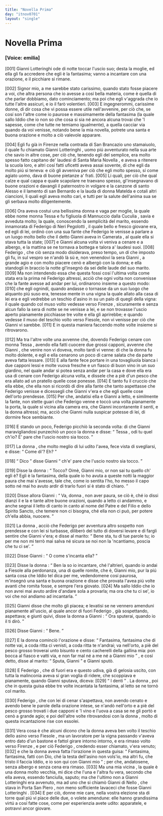 ```yaml
---
title: "Novella Prima"
day: "itnov0701"
layout: "single"
---
```

<div id="nov0701" type="novella" who="emilia">
 <h1>
  Novella Prima
 </h1>
 <p>
  <h3>
   [Voice: emilia]
  </h3>
 </p>
 <argument>
  <p>
   <a name="p07010001">
    [001]
   </a>
   <name persref="giannilotteringhi" type="person">
    Gianni Lotteringhi
   </name>
   ode di notte toccar l'uscio suo; desta la moglie, ed ella gli fa accredere che egli &egrave; la fantasima; vanno a incantare con una orazione, e il picchiare si rimane.
  </p>
 </argument>
 <div3 type="commentary" who="emilia">
  <p>
   <a name="p07010002">
    [002]
   </a>
   Signor mio, a me sarebbe stato carissimo, quando stato fosse piacere a voi, che altra persona che io avesse a cos&iacute; bella materia, come &egrave; quella di che parlar dobbiamo, dato cominciamento; ma poi che egli v'aggrada che io tutte l'altre assicuri, e io il far&ograve; volentieri.
   <a name="p07010003">
    [003]
   </a>
   E ingegnerommi, carissime donne, di dir cosa che vi possa essere utile nell'avvenire, per ci&ograve; che, se cos&iacute; son l'altre come io paurose e massimamente della fantasima (la quale sallo Iddio che io non so che cosa si sia n&eacute; ancora alcuna trovai che 'l sapesse, come che tutte ne temiamo igualmente), a quella cacciar via quando da voi venisse, notando bene la mia novella, potrete una santa e buona orazione e molto a ci&ograve; valevole apparare.
  </p>
 </div3>
 <p>
  <a name="p07010004">
   [004]
  </a>
  Egli fu gi&agrave; in
  <name placeref="firenze" type="place">
   Firenze
  </name>
  nella
  <name placeref="contradabrancazio" type="place">
   contrada di San Brancazio
  </name>
  uno stamaiuolo, il quale fu chiamato
  <name persref="giannilotteringhi" type="person">
   Gianni Lotteringhi
  </name>
  , uomo pi&uacute; avventurato nella sua arte che savio in altre cose, per ci&ograve; che, tenendo egli del semplice, era molto spesso fatto capitano de' laudesi di
  <name placeref="smnovella" type="place">
   Santa Maria Novella
  </name>
  , e aveva a ritenere la scuola loro, e altri cos&iacute; fatti uficetti aveva assai sovente, di che egli da molto pi&uacute; si teneva: e ci&ograve; gli avveniva per ci&ograve; che egli molto spesso, s&iacute; come agiato uomo, dava di buone pietanze a' frati.
  <a name="p07010005">
   [005]
  </a>
  Li quali, per ci&ograve; che qual calze e qual cappa e quale scapolare ne traevano spesso, gl'insegnavano di buone orazioni e davangli il paternostro in volgare e la canzone di
  <name persref="santoalesso" type="person">
   santo Alesso
  </name>
  e il lamento di
  <name persref="santobernardo" type="person">
   san Bernardo
  </name>
  e la lauda di
  <name persref="mechtildemagdeburg" type="person">
   donna Matelda
  </name>
  e cotali altri ciancioni, li quali egli aveva molto cari, e tutti per la salute dell'anima sua se gli serbava molto diligentemente.
 </p>
 <p>
  <a name="p07010006">
   [006]
  </a>
  Ora aveva costui una bellissima donna e vaga per moglie, la quale ebbe nome
  <name persref="monnatessa" type="person">
   monna Tessa
  </name>
  e fu figliuola di
  <name persref="mannucciocuculia" type="person">
   Mannuccio dalla Cuculia
  </name>
  , savia e avveduta molto; la quale, conoscendo la semplicit&agrave; del marito, essendo innamorata di
  <name persref="federigoneripegolotti" type="person">
   Federigo di Neri Pegolotti
  </name>
  , il quale bello e fresco giovane era, ed egli di lei, ordin&ograve; con una sua fante che
  <name persref="federigoneripegolotti" type="person">
   Federigo
  </name>
  le venisse a parlare a un luogo molto bello che il detto
  <name persref="giannilotteringhi" type="person">
   Gianni
  </name>
  aveva in
  <name placeref="camerata" type="place">
   Camerata
  </name>
  , al quale ella si stava tutta la state;
  <a name="p07010007">
   [007]
  </a>
  e
  <name persref="giannilotteringhi" type="person">
   Gianni
  </name>
  alcuna volta vi veniva a cenare e a albergo, e la mattina se ne tornava a bottega e talora a' laudesi suoi.
  <a name="p07010008">
   [008]
  </a>
  <name persref="federigoneripegolotti" type="person">
   Federigo
  </name>
  , che ci&ograve; senza modo disiderava, preso tempo, un d&iacute; che imposto gli fu, in sul vespro se n'and&ograve; l&agrave; s&uacute; e, non venendovi la sera
  <name persref="giannilotteringhi" type="person">
   Gianni
  </name>
  , a grande agio e con molto piacere cen&ograve; e alberg&ograve; con la donna; e ella standogli in braccio la notte gl'insegn&ograve; da sei delle laude del suo marito.
  <a name="p07010009">
   [009]
  </a>
  Ma non intendendo essa che questa fossi cos&iacute; l'ultima volta come stata era la prima n&eacute;
  <name persref="federigoneripegolotti" type="person">
   Federigo
  </name>
  altress&iacute;, acci&ograve; che ogni volta non convenisse che la fante avesse ad andar per lui, ordinarono insieme a questo modo:
  <a name="p07010010">
   [010]
  </a>
  che egli ognind&iacute;, quando andasse o tornasse da un suo luogo che alquanto pi&uacute; suso era, tenesse mente in una vigna la quale allato alla casa di lei era e egli vedrebbe un teschio d'asino in su un palo di quegli della vigna: il quale quando col muso volto vedesse verso
  <name placeref="firenze" type="place">
   Firenze
  </name>
  , sicuramente e senza alcun fallo la sera di notte se ne venisse a lei, e se non trovasse l'uscio aperto pianamente picchiasse tre volte e ella gli aprirebbe; e quando vedesse il muso del teschio volto verso Fiesole, non vi venisse per ci&ograve; che
  <name persref="giannilotteringhi" type="person">
   Gianni
  </name>
  vi sarebbe.
  <a name="p07010011">
   [011]
  </a>
  E in questa maniera faccendo molte volte insieme si ritrovarono.
 </p>
 <p>
  <a name="p07010012">
   [012]
  </a>
  Ma tra l'altre volte una avvenne che, dovendo
  <name persref="federigoneripegolotti" type="person">
   Federigo
  </name>
  cenare con
  <name persref="monnatessa" type="person">
   monna Tessa
  </name>
  , avendo ella fatti cuocere due grossi capponi, avvenne che
  <name persref="giannilotteringhi" type="person">
   Gianni
  </name>
  , che venire non vi doveva, molto tardi vi venne: di che la donna fu molto dolente, e egli e ella cenarono un poco di carne salata che da parte aveva fatta lessare.
  <a name="p07010013">
   [013]
  </a>
  E alla fante fece portare in una tovagliuola bianca i due capponi lessi e molte vuova fresche e un fiasco di buon vino in un suo giardino, nel quale andar si potea senza andar per la casa e dove ella era usa di cenare con
  <name persref="federigoneripegolotti" type="person">
   Federigo
  </name>
  alcuna volta, e dissele che a pi&egrave; d'un pesco che era allato ad un pratello quelle cose ponesse.
  <a name="p07010014">
   [014]
  </a>
  E tanto fu il cruccio che ella ebbe, che ella non si ricord&ograve; di dire alla fante che tanto aspettasse che
  <name persref="federigoneripegolotti" type="person">
   Federigo
  </name>
  venisse e dicessegli che
  <name persref="giannilotteringhi" type="person">
   Gianni
  </name>
  v'era e che egli quelle cose dell'orto prendesse.
  <a name="p07010015">
   [015]
  </a>
  Per che, andatisi ella e
  <name persref="giannilotteringhi" type="person">
   Gianni
  </name>
  a letto, e similmente la fante, non stette guari che
  <name persref="federigoneripegolotti" type="person">
   Federigo
  </name>
  venne e tocc&ograve; una volta pianamente la porta, la quale s&iacute; vicina alla camera era, che
  <name persref="giannilotteringhi" type="person">
   Gianni
  </name>
  incontanente il sent&iacute;, e la donna altress&iacute;; ma, acci&ograve; che
  <name persref="giannilotteringhi" type="person">
   Gianni
  </name>
  nulla suspicar potesse di lei, di dormire fece sembiante.
 </p>
 <p>
  <a name="p07010016">
   [016]
  </a>
  E stando un poco,
  <name persref="federigoneripegolotti" type="person">
   Federigo
  </name>
  picchi&ograve; la seconda volta: di che
  <name persref="giannilotteringhi" type="person">
   Gianni
  </name>
  maravigliandosi punzechi&ograve; un poco la donna e disse:
  <q direct="unspecified" who="giannilotteringhi">
   <name persref="monnatessa" type="person">
    Tessa
   </name>
   , odi tu quel ch'io? E' pare che l'uscio nostro sia tocco.
  </q>
 </p>
 <p>
  <a name="p07010017">
   [017]
  </a>
  <name persref="monnatessa" type="person">
   La donna
  </name>
  , che molto meglio di lui udito l'avea, fece vista di svegliarsi, e disse:
  <q direct="unspecified" who="monnatessa">
   Come di'? Eh?
  </q>
 </p>
 <p>
  <a name="p07010018">
   [018]
  </a>
  <q direct="unspecified" who="giannilotteringhi">
   Dico
  </q>
  disse
  <name persref="giannilotteringhi" type="person">
   Gianni
  </name>
  <q direct="unspecified">
   ch'e' pare che l'uscio nostro sia tocco.
  </q>
 </p>
 <p>
  <a name="p07010019">
   [019]
  </a>
  Disse
  <name persref="monnatessa" type="person">
   la donna
  </name>
  :
  <q direct="unspecified" who="monnatessa">
   Tocco? Oim&egrave;,
   <name persref="giannilotteringhi" type="person">
    Gianni
   </name>
   mio, or non sai tu quello ch'
   <name persref="federigoneripegolotti" type="person">
    egli
   </name>
   &egrave;? Egli &egrave; la fantasima, della quale io ho avuta a queste notti la maggior paura che mai s'avesse, tale che, come io sentita l'ho, ho messo il capo sotto n&eacute; mai ho avuto ardir di trarlo fuori s&iacute; &egrave; stato d&iacute; chiaro.
  </q>
 </p>
 <p>
  <a name="p07010020">
   [020]
  </a>
  Disse allora
  <name persref="giannilotteringhi" type="person">
   Gianni
  </name>
  :
  <q direct="unspecified" who="giannilotteringhi">
   Va,
   <name persref="monnatessa" type="person">
    donna
   </name>
   , non aver paura, se ci&ograve; &egrave;, ch&eacute; io dissi dianzi il
   <title type="prayer">
    Te lucis
   </title>
   e la
   <title type="prayer">
    'Ntemerata
   </title>
   e tante altre buone orazioni, quando a letto ci andammo, e anche segnai il letto di canto in canto al nome del Patre e del Filio e dello Spirito Sancto, che temere non ci bisogna, ch&eacute; ella non ci pu&ograve;, per potere ch'ella abbia, nuocere.
  </q>
 </p>
 <p>
  <a name="p07010021">
   [021]
  </a>
  <name persref="monnatessa" type="person">
   La donna
  </name>
  , acci&ograve; che
  <name persref="federigoneripegolotti" type="person">
   Federigo
  </name>
  per avventura altro sospetto non prendesse e con lei si turbasse, diliber&ograve; del tutto di doversi levare e di fargli sentire che
  <name persref="giannilotteringhi" type="person">
   Gianni
  </name>
  v'era; e disse al marito:
  <q direct="unspecified" who="monnatessa">
   Bene sta, tu d&iacute; tue parole tu; io per me non mi terr&ograve; mai salva n&eacute; sicura se noi non la 'ncantiamo, poscia che tu ci se'.
  </q>
 </p>
 <p>
  <a name="p07010022">
   [022]
  </a>
  Disse
  <name persref="giannilotteringhi" type="person">
   Gianni
  </name>
  :
  <q direct="unspecified" who="giannilotteringhi">
   O come s'incanta ella?
  </q>
 </p>
 <p>
  <a name="p07010023">
   [023]
  </a>
  Disse
  <name persref="monnatessa" type="person">
   la donna
  </name>
  :
  <q direct="unspecified" who="monnatessa">
   Ben la so io incantare, ch&eacute; l'altrieri, quando io andai a
   <name placeref="fiesole" type="place">
    Fiesole
   </name>
   alla perdonanza, una di quelle romite, che &egrave;,
   <name persref="giannilotteringhi" type="person">
    Gianni
   </name>
   mio, pur la pi&uacute; santa cosa che Iddio tel dica per me, vedendomene cos&iacute; paurosa, m'insegn&ograve; una santa e buona orazione e disse che provata l'avea pi&uacute; volte avanti che romita fosse, e sempre l'era giovato.
   <a name="p07010024">
    [024]
   </a>
   Ma sallo Iddio che io non avrei mai avuto ardire d'andare sola a provarla; ma ora che tu ci se', io voi che noi andiamo ad incantarla.
  </q>
 </p>
 <p>
  <a name="p07010025">
   [025]
  </a>
  <name persref="giannilotteringhi" type="person">
   Gianni
  </name>
  disse che molto gli piacea; e levatisi se ne vennero amenduni pianamente all'uscio, al quale ancor di fuori
  <name persref="federigoneripegolotti" type="person">
   Federigo
  </name>
  , gi&agrave; sospettando, aspettava; e giunti quivi, disse la donna a
  <name persref="giannilotteringhi" type="person">
   Gianni
  </name>
  :
  <q direct="unspecified" who="monnatessa">
   Ora sputerai, quando io il ti dir&ograve;.
  </q>
 </p>
 <p>
  <a name="p07010026">
   [026]
  </a>
  Disse
  <name persref="giannilotteringhi" type="person">
   Gianni
  </name>
  :
  <q direct="unspecified" who="giannilotteringhi">
   Bene.
  </q>
 </p>
 <p>
  <a name="p07010027">
   [027]
  </a>
  E
  <name persref="monnatessa" type="person">
   la donna
  </name>
  cominci&ograve; l'orazione e disse:
  <q direct="unspecified" type="prayer" who="monnatessa">
   Fantasima, fantasima che di notte vai, a coda ritta ci venisti, a coda ritta te n'andrai; va nell'orto, a pi&egrave; del pesco grosso troverai unto bisunto e cento cacherelli della gallina mia: pon bocca al fiasco e vatti via, e non far mal n&eacute; a me n&eacute; a
   <name persref="giannilotteringhi" type="person">
    Gianni
   </name>
   mio
  </q>
  , e cos&iacute; detto, disse al marito:
  <q direct="unspecified">
   Sputa,
   <name persref="giannilotteringhi" type="person">
    Gianni
   </name>
  </q>
  e
  <name persref="giannilotteringhi" type="person">
   Gianni
  </name>
  sput&ograve;.
 </p>
 <p>
  <a name="p07010028">
   [028]
  </a>
  E
  <name persref="federigoneripegolotti" type="person">
   Federigo
  </name>
  , che di fuori era e questo udiva, gi&agrave; di gelosia uscito, con tutta la malinconia aveva s&iacute; gran voglia di ridere, che scoppiava e pianamente, quando
  <name persref="giannilotteringhi" type="person">
   Gianni
  </name>
  sputava, diceva:
  <a name="p07010029">
   [029]
  </a>
  <q direct="unspecified" who="federigoneripegolotti">
   I denti
  </q>
  .
  <name persref="monnatessa" type="person">
   La donna
  </name>
  , poi che in questa guisa ebbe tre volte incantata la fantasima, al letto se ne torn&ograve; col marito.
 </p>
 <p>
  <a name="p07010030">
   [030]
  </a>
  <name persref="federigoneripegolotti" type="person">
   Federigo
  </name>
  , che con lei di cenar s'aspettava, non avendo cenato e avendo bene le parole della orazione intese, se n'and&ograve; nell'orto e a pi&egrave; del pesco grosso trovati i due capponi e 'l vino e l'uova a casa se ne gli port&ograve; e cen&ograve; a grande agio; e poi dell'altre volte ritrovandosi con
  <name persref="monnatessa" type="person">
   la donna
  </name>
  , molto di questa incantazione rise con essolei.
 </p>
 <p>
  <a name="p07010031">
   [031]
  </a>
  Vera cosa &egrave; che alcuni dicono che
  <name persref="monnatessa" type="person">
   la donna
  </name>
  aveva ben volto il teschio dello asino verso
  <name placeref="fiesole" type="place">
   Fiesole
  </name>
  , ma un lavoratore per la vigna passando v'aveva entro dato d'un bastone e fattol girare intorno intorno, e era rimaso volto verso
  <name placeref="firenze" type="place">
   Firenze
  </name>
  , e per ci&ograve;
  <name persref="federigoneripegolotti" type="person">
   Federigo
  </name>
  , credendo esser chiamato, v'era venuto;
  <a name="p07010032">
   [032]
  </a>
  e che la donna aveva fatta l'orazione in questa guisa:
  <q direct="unspecified" type="prayer" who="monnatessa">
   Fantasima, fantasima, fatti con Dio, ch&eacute; la testa dell'asino non vols'io, ma altri fu, che tristo il faccia Iddio, e io son qui con
   <name persref="giannilotteringhi" type="person">
    Gianni
   </name>
   mio
  </q>
  ; per che, andatosene, senza albergo e senza cena era rimaso.
  <a name="p07010033">
   [033]
  </a>
  Ma una mia
  <name persref="vicina-0701" type="person">
   vicina
  </name>
  , la quale &egrave; una donna molto vecchia, mi dice che l'una e l'altra fu vera, secondo che ella aveva, essendo fanciulla, saputo; ma che l'ultimo non a
  <name persref="giannilotteringhi" type="person">
   Gianni Lotteringhi
  </name>
  era avvenuto, ma ad uno che si chiam&ograve;
  <name persref="gianninello" type="person">
   Gianni di Nello
  </name>
  , che stava in
  <name placeref="portapiero" type="place">
   Porta San Piero
  </name>
  , non meno sofficiente lavaceci che fosse
  <name persref="giannilotteringhi" type="person">
   Gianni Lotteringhi
  </name>
  .
  <a name="p07010034">
   [034]
  </a>
  <seg type="commentary">
   E per ci&ograve;, donne mie care, nella vostra elezione sta di torre qual pi&uacute; vi piace delle due, o volete amendune: elle hanno grandissima virt&uacute; a cos&iacute; fatte cose, come per esperienzia avete udito: apparatele, e potravvi ancor giovare.
  </seg>
 </p>
</div>
